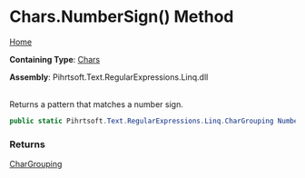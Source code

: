 # Chars\.NumberSign\(\) Method

[Home](../../../../../../README.md)

**Containing Type**: [Chars](../README.md)

**Assembly**: Pihrtsoft\.Text\.RegularExpressions\.Linq\.dll

\
Returns a pattern that matches a number sign\.

```csharp
public static Pihrtsoft.Text.RegularExpressions.Linq.CharGrouping NumberSign()
```

### Returns

[CharGrouping](../../CharGrouping/README.md)

